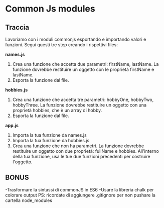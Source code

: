 # Common Js modules
## Traccia
Lavoriamo con i moduli commonjs esportando e importando valori e funzioni. Segui questi tre step creando i rispettivi files:

**names.js**
1. Crea una funzione che accetta due parametri: firstName, lastName. La funzione dovrebbe restituire un oggetto con le proprietà firstName e lastName.
2. Esporta la funzione dal file.

**hobbies.js**
1. Crea una funzione che accetta tre parametri: hobbyOne, hobbyTwo, hobbyThree. La funzione dovrebbe restituire un oggetto con una proprietà hobbies, che è un array di hobby.
2. Esporta la funzione dal file.

**app.js**
1. Importa la tua funzione da names.js
2. Importa la tua funzione da hobbies.js
3. Crea una funzione che non ha parametri. La funzione dovrebbe restituire un oggetto con due proprietà: fullName e hobbies. All'interno della tua funzione, usa le tue due funzioni precedenti per costruire l'oggetto.

## BONUS
-Trasformare la sintassi di commonJS in ES6 
-Usare la libreria chalk per colorare output
PS: ricordate di aggiungere .gitignore per non pushare la cartella node_modules